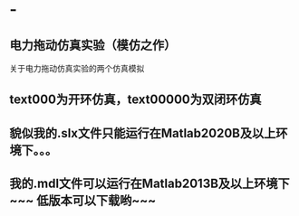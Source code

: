 # -
## 电力拖动仿真实验（模仿之作）
关于电力拖动仿真实验的两个仿真模拟
## text000为开环仿真，text00000为双闭环仿真
## 貌似我的.slx文件只能运行在Matlab2020B及以上环境下。。。
## 我的.mdl文件可以运行在Matlab2013B及以上环境下~~~ 低版本可以下载哟~~~
